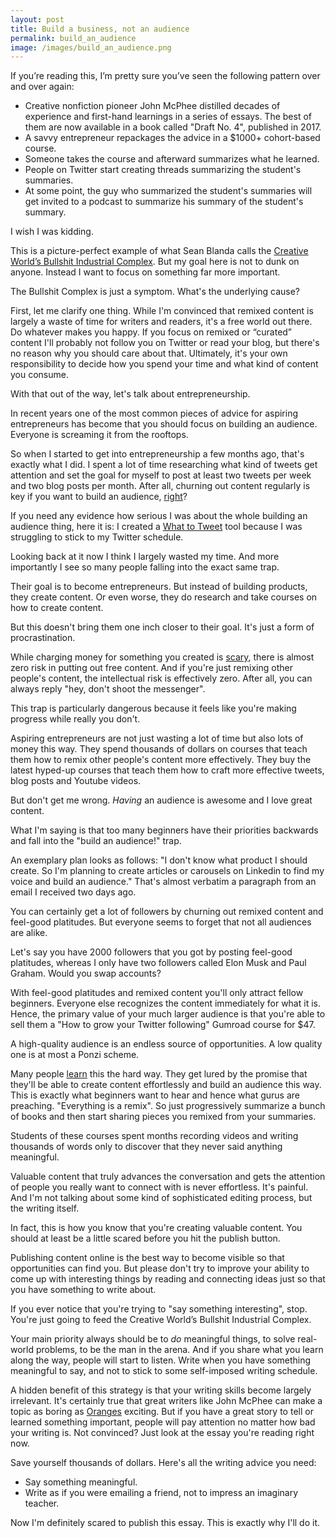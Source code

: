 ```yaml
---
layout: post
title: Build a business, not an audience
permalink: build_an_audience
image: /images/build_an_audience.png
---
```


If you’re reading this, I’m pretty sure you’ve seen the following pattern over and over again:

- Creative nonfiction pioneer John McPhee distilled decades of experience and first-hand learnings in a series of essays. The best of them are now available in a book called "Draft No. 4", published in 2017.
- A savvy entrepreneur repackages the advice in a $1000+ cohort-based course.
- Someone takes the course and afterward summarizes what he learned.
- People on Twitter start creating threads summarizing the student's summaries.
- At some point, the guy who summarized the student's summaries will get invited to a podcast to summarize his summary of the student's summary.

I wish I was kidding.

This is a picture-perfect example of what Sean Blanda calls the [Creative World’s Bullshit Industrial Complex](https://99u.adobe.com/articles/55974/the-creative-worlds-bullshit-industrial-complex). But my goal here is not to dunk on anyone. Instead I want to focus on something far more important.

The Bullshit Complex is just a symptom. What's the underlying cause?

First, let me clarify one thing. While I'm convinced that remixed content is largely a waste of time for writers and readers, it's a free world out there. Do whatever makes you happy. If you focus on remixed or “curated” content I'll probably not follow you on Twitter or read your blog, but there's no reason why you should care about that. Ultimately, it's your own responsibility to decide how you spend your time and what kind of content you consume.

With that out of the way, let's talk about entrepreneurship.

In recent years one of the most common pieces of advice for aspiring entrepreneurs has become that you should focus on building an audience. Everyone is screaming it from the rooftops.

So when I started to get into entrepreneurship a few months ago, that's exactly what I did. I spent a lot of time researching what kind of tweets get attention and set the goal for myself to post at least two tweets per week and two blog posts per month. After all, churning out content regularly is key if you want to build an audience, [right](https://www.youtube.com/watch?t=67&v=cubPiuD7_dA&feature=youtu.be)?

If you need any evidence how serious I was about the whole building an audience thing, here it is: I created a [What to Tweet](https://whattotweet.com/) tool because I was struggling to stick to my Twitter schedule.

Looking back at it now I think I largely wasted my time. And more importantly I see so many people falling into the exact same trap.

Their goal is to become entrepreneurs. But instead of building products, they create content. Or even worse, they do research and take courses on how to create content.

But this doesn't bring them one inch closer to their goal. It's just a form of procrastination.

While charging money for something you created is [scary](https://jakobgreenfeld.com/free), there is almost zero risk in putting out free content. And if you're just remixing other people's content, the intellectual risk is effectively zero. After all, you can always reply "hey, don't shoot the messenger".

This trap is particularly dangerous because it feels like you're making progress while really you don't.

Aspiring entrepreneurs are not just wasting a lot of time but also lots of money this way. They spend thousands of dollars on courses that teach them how to remix other people's content more effectively. They buy the latest hyped-up courses that teach them how to craft more effective tweets, blog posts and Youtube videos.

But don't get me wrong. *Having* an audience is awesome and I love great content.

What I'm saying is that too many beginners have their priorities backwards and fall into the "build an audience!" trap.

An exemplary plan looks as follows: "I don't know what product I should create. So I'm planning to create articles or carousels on Linkedin to find my voice and build an audience." That's almost verbatim a paragraph from an email I received two days ago.

You can certainly get a lot of followers by churning out remixed content and feel-good platitudes. But everyone seems to forget that not all audiences are alike.

Let's say you have 2000 followers that you got by posting feel-good platitudes, whereas I only have two followers called Elon Musk and Paul Graham. Would you swap accounts?

With feel-good platitudes and remixed content you'll only attract fellow beginners. Everyone else recognizes the content immediately for what it is. Hence, the primary value of your much larger audience is that you're able to sell them a "How to grow your Twitter following" Gumroad course for $47.

A high-quality audience is an endless source of opportunities. A low quality one is at most a Ponzi scheme.

Many people [learn](https://twitter.com/m_ashcroft/status/1364334719970721793) this the hard way. They get lured by the promise that they'll be able to create content effortlessly and build an audience this way. This is exactly what beginners want to hear and hence what gurus are preaching. "Everything is a remix". So just progressively summarize a bunch of books and then start sharing pieces you remixed from your summaries.

Students of these courses spent months recording videos and writing thousands of words only to discover that they never said anything meaningful.

Valuable content that truly advances the conversation and gets the attention of people you really want to connect with is never effortless. It's painful. And I'm not talking about some kind of sophisticated editing process, but the writing itself.

In fact, this is how you know that you're creating valuable content. You should at least be a little scared before you hit the publish button.

Publishing content online is the best way to become visible so that opportunities can find you. But please don't try to improve your ability to come up with interesting things by reading and connecting ideas just so that you have something to write about.

If you ever notice that you're trying to "say something interesting", stop. You're just going to feed the Creative World’s Bullshit Industrial Complex.

Your main priority always should be to *do* meaningful things, to solve real-world problems, to be the man in the arena. And if you share what you learn along the way, people will start to listen. Write when you have something meaningful to say, and not to stick to some self-imposed writing schedule.

A hidden benefit of this strategy is that your writing skills become largely irrelevant. It's certainly true that great writers like John McPhee can make a topic as boring as [Oranges](https://www.goodreads.com/book/show/54983.Oranges) exciting. But if you have a great story to tell or learned something important, people will pay attention no matter how bad your writing is. Not convinced? Just look at the essay you're reading right now.

Save yourself thousands of dollars. Here's all the writing advice you need:

- Say something meaningful.
- Write as if you were emailing a friend, not to impress an imaginary teacher.

Now I'm definitely scared to publish this essay. This is exactly why I'll do it.